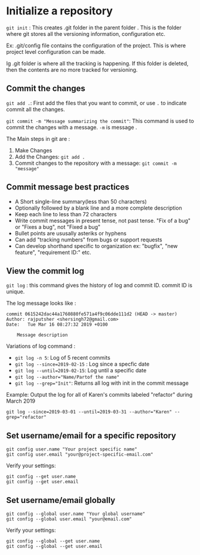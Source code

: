 # Initialize a repository

`git init` : This creates .git folder in the parent folder . This is the folder where git stores all the versioning information, configuration etc.

Ex: .git/config file contains the configuration of the project. This is where project level configuration can be made.

Ig .git folder is where all the tracking is happening. If this folder is deleted, then the contents are no more tracked for versioning.


## Commit the changes

`git add .`: First add the files that you want to commit, or use `.` to indicate commit all the changes.

`git commit -m "Message summarizing the commit"`: This command is used to commit the changes with a message. `-m` is message .

The Main steps in git are :
1. Make Changes
2. Add the Changes: `git add .`
3. Commit changes to the repository with a message: `git commit -m "message"`


## Commit message best practices 

- A Short single-line summary(less than 50 characters)
- Optionally followed by a blank line and a more complete description
- Keep each line to less than 72 characters 
- Write commit messages in present tense, not past tense. "Fix of a bug" or "Fixes a bug", not "Fixed a bug"
- Bullet points are ususally asteriks or hyphens
- Can add "tracking numbers" from bugs or support requests
- Can develop shorthand specific to organization ex: "bugfix", "new feature", "requirement ID:" etc.

## View the commit log

`git log` : this command gives the history of log and commit ID. commit ID is unique.

The log message looks like : 

```
commit 0615242dac44a1760880fe571a4f9c06dde111d2 (HEAD -> master)
Author: rajputsher <shersingh72@gmail.com>
Date:   Tue Mar 16 08:27:32 2019 +0100

    Message description
```

Variations of log command :
- `git log -n 5`: Log of 5 recent commits
- `git log --since=2019-02-15` : Log since a specfic date
- `git log --until=2019-02-15`: Log until a specific date 
- `git log --author="Name/Partof the name"` 
- `git log --grep="Init"`: Returns all log with init in the commit message


Example: 
Output the log for all of Karen's commits labeled "refactor" during March 2019
```
git log --since=2019-03-01 --until=2019-03-31 --author="Karen" --grep="refactor"
```

## Set username/email for a specific repository

```git
git config user.name "Your project specific name"
git config user.email "your@project-specific-email.com"
```

Verify your settings: 

```git
git config --get user.name
git config --get user.email
```

## Set username/email globally

```git
git config --global user.name "Your global username"
git config --global user.email "your@email.com"
```

Verify your settings: 

```git
git config --global --get user.name
git config --global --get user.email
```
